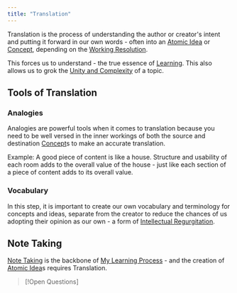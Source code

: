 ```yaml
---
title: "Translation"
---
```

Translation is the process of understanding the author or creator's intent and putting it forward in our own words - often into an [Atomic Idea](Atomic%20Idea.md) or [Concept](Concept.md), depending on the [Working Resolution](Working%20Resolution.md).

This forces us to understand - the true essence of [Learning](Learning.md). This also allows us to grok the [Unity and Complexity](Unity%20and%20Complexity.md) of a topic.

## Tools of Translation
### Analogies
Analogies are powerful tools when it comes to translation because you need to be well versed in the inner workings of both the source and destination [Concept](Concept.md)s to make an accurate translation.

Example: A good piece of content is like a house. Structure and usability of each room adds to the overall value of the house - just like each section of a piece of content adds to its overall value.  

### Vocabulary
In this step, it is important to create our own vocabulary and terminology for concepts and ideas, separate from the creator to reduce the chances of us adopting their opinion as our own - a form of [Intellectual Regurgitation](Intellectual%20Regurgitation.md).

## Note Taking
[Note Taking](Note%20Taking.md) is the backbone of   [My Learning Process](My%20Learning%20Process.md) - and the creation of [Atomic Idea](Atomic%20Idea.md)s requires Translation.

>[!Open Questions]
>
